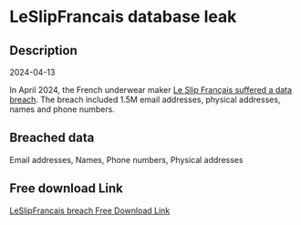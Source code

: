# LeSlipFrancais database leak

## Description

2024-04-13

In April 2024, the French underwear maker <a href="https://twitter.com/troyhunt/status/1780856574787064075" target="_blank" rel="noopener">Le Slip Français suffered a data breach</a>. The breach included 1.5M email addresses, physical addresses, names and phone numbers.

## Breached data

Email addresses, Names, Phone numbers, Physical addresses

## Free download Link

[LeSlipFrancais breach Free Download Link](https://tinyurl.com/2b2k277t)